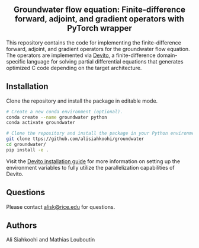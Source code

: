 <h2 align="center">Groundwater flow equation: Finite-difference forward, adjoint, and gradient operators with PyTorch wrapper</h2>

This repository contains the code for implementing the finite-difference
forward, adjoint, and gradient operators for the groundwater flow equation.
The operators are implemented via
[Devito](https://github.com/devitocodes/devito), a finite-difference
domain-specific language for solving partial differential equations that
generates optimized C code depending on the target architecture.


## Installation

Clone the repository and install the package in editable mode.
```bash
# Create a new conda environment (optional).
conda create --name groundwater python
conda activate groundwater

# Clone the repository and install the package in your Python environment.
git clone ttps://github.com/alisiahkoohi/groundwater
cd groundwater/
pip install -e .
```

Visit the [Devito installation
guide](https://www.devitoproject.org/download.html) for more information
on setting up the environment variables to fully utilize the
parallelization capabilities of Devito.

## Questions

Please contact [alisk@rice.edu](mailto:alisk@rice.edu) for questions.

## Authors

Ali Siahkoohi and Mathias Louboutin
